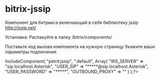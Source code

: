 # bitrix-jssip
Компонент для битрикса включающий в себя библиотеку jssip http://jssip.net/

Установка:
Распакуйте в папку /bitrix/components/

Поставьте код вызова компонента на нужную страницу
Укажите ваши параметры подлючения

<?$APPLICATION->IncludeComponent(
	"petrit:jssip",
	".default",
	Array(
		"WS_SERVER" => "sip.localhost.Asterisk",
		"USER_SIP" => "*****@sip.localhost.Asterisk",
		"USER_PASSWORD" => "*****",
		"OUTBOUND_PROXY" => ""
	)
);?>
